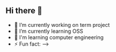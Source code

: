 ## Hi there 👋

- 🔭 I’m currently working on term project
- 🌱 I’m currently learning OSS
- 👯 I'm learning computer engineering
- ⚡ Fun fact: 
-->
